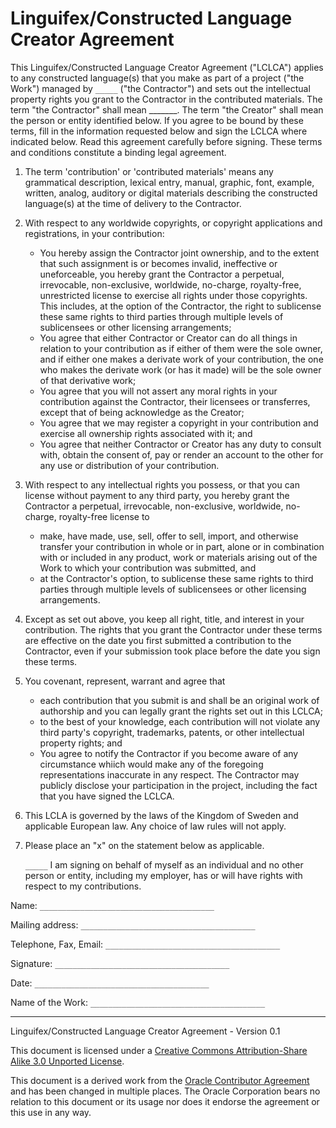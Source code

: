 # Linguifex/Constructed Language Creator Agreement #

This Linguifex/Constructed Language Creator Agreement ("LCLCA") applies to any constructed language(s) that you make as part of a project ("the Work") managed by `_____` ("the Contractor") and sets out the intellectual property rights you grant to the Contractor in the contributed materials. The term "the Contractor" shall mean _______. The term "the Creator" shall mean the person or entity identified below.
If you agree to be bound by these terms, fill in the information requested below and sign the LCLCA where indicated below. Read this agreement carefully before signing. These terms and conditions constitute a binding legal agreement.

1. The term 'contribution' or 'contributed materials' means any grammatical description, lexical entry, manual, graphic, font, example, written, analog, auditory or digital materials describing the constructed language(s) at the time of delivery to the Contractor.

2. With respect to any worldwide copyrights, or copyright applications and registrations, in your contribution:
   + You hereby assign the Contractor joint ownership, and to the extent that such assignment is or becomes invalid, ineffective or uneforceable, you hereby grant the Contractor a perpetual, irrevocable, non-exclusive, worldwide, no-charge, royalty-free, unrestricted license to exercise all rights under those copyrights. This includes, at the option of the Contractor, the right to sublicense these same rights to third parties through multiple levels of sublicensees or other licensing arrangements;
   + You agree that either Contractor or Creator can do all things in relation to your contribution as if either of them were the sole owner, and if either one makes a derivate work of your contribution, the one who makes the derivate work (or has it made) will be the sole owner of that derivative work;
   + You agree that you will not assert any moral rights in your contribution against the Contractor, their licensees or transferres, except that of being acknowledge as the Creator;
   + You agree that we may register a copyright in your contribution and exercise all ownership rights associated with it; and
   + You agree that neither Contractor or Creator has any duty to consult with, obtain the consent of, pay or render an account to the other for any use or distribution of your contribution.
   
3. With respect to any intellectual rights you possess, or that you can license without payment to any third party, you hereby grant the Contractor a perpetual, irrevocable, non-exclusive, worldwide, no-charge, royalty-free license to
   + make, have made, use, sell, offer to sell, import, and otherwise transfer your contribution in whole or in part, alone or in combination with or included in any product, work or materials arising out of the Work to which your contribution was submitted, and
   + at the Contractor's option, to sublicense these same rights to third parties through multiple levels of sublicensees or other licensing arrangements.
   
4. Except as set out above, you keep all right, title, and interest in your contribution. The rights that you grant the Contractor under these terms are effective on the date you first submitted a contribution to the Contractor, even if your submission took place before the date you sign these terms.

5. You covenant, represent, warrant and agree that 
   + each contribution that you submit is and shall be an original work of authorship and you can legally grant the rights set out in this LCLCA;
   + to the best of your knowledge, each contribution will not violate any third party's copyright, trademarks, patents, or other intellectual property rights; and 
   + You agree to notify the Contractor if you become aware of any circumstance whiich would make any of the foregoing representations inaccurate in any respect. The Contractor may publicly disclose your participation in the project, including the fact that you have signed the LCLCA.

6. This LCLA is governed by the laws of the Kingdom of Sweden and applicable European law. Any choice of law rules will not apply.

7. Please place an "x" on the statement below as applicable.

	`_____` I am signing on behalf of myself as an individual and no other person or entity, including my employer, has or will have rights with respect to my contributions.



Name: `_______________________________________`

Mailing address: `_______________________________________`

Telephone, Fax, Email: `_______________________________________`

Signature: `_______________________________________`

Date: `_______________________________________`

Name of the Work: `_______________________________________`



-------------------------------------------------------------------------------
Linguifex/Constructed Language Creator Agreement - Version 0.1

This document is licensed under a [Creative Commons Attribution-Share Alike 3.0 Unported License](https://creativecommons.org/licenses/by-sa/3.0/). 

This document is a derived work from the [Oracle Contributor Agreement](http://www.oracle.com/technetwork/oca-405177.pdf) and has been changed in multiple places. The Oracle Corporation bears no relation to this document or its usage nor does it endorse the agreement or this use in any way. 
